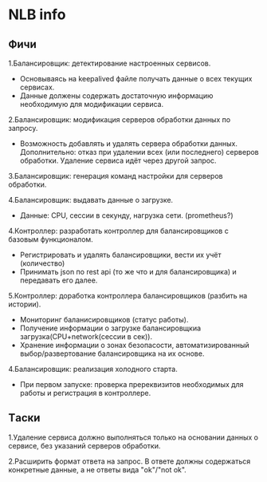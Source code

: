 # NLB info

## Фичи

1.Балансировщик: детектирование настроенных сервисов.

+ Основываясь на keepalived файле получать данные о всех текущих сервисах.
+ Данные должены содержать достаточную информацию необходимую для модификации сервиса.

2.Балансировщик: модификация серверов обработки данных по запросу.

+ Возможность добавлять и удалять сервера обработки данных. Дополнительно: отказ при удалении всех (или последнего) серверов обработки. Удаление сервиса идёт через другой запрос.

3.Балансировщик: генерация команд настройки для серверов обработки.

4.Балансировщик: выдавать данные о загрузке.

+ Данные: CPU, сессии в секунду, нагрузка сети. (prometheus?)

4.Контроллер: разработать контроллер для балансировщиков с базовым функционалом.

+ Регистрировать и удалять балансировщики, вести их учёт (количество)
+ Принимать json по rest api (то же что и для балансировщика) и передавать его далее.

5.Контроллер: доработка контроллера балансировщиков (разбить на истории).

+ Мониторинг баланисировщиков (статус работы).
+ Получение информации о загрузке балансировщкиа загрузка(CPU+network(сессии в сек)).
+ Хранение информации о зонах безопасости, автоматизированный выбор/развертование балансировщика на их основе.

4.Балансировщик: реализация холодного старта.

+ При первом запуске: проверка пререквизитов необходимых для работы и регистрация в контроллере.

## Tаски

1.Удаление сервиса должно выполняться только на основании данных о сервисе, без указаний серверов обработки.

2.Расширить формат ответа на запрос. В ответе должны содержаться конкретные данные, а не ответы вида "ok"/"not ok".
